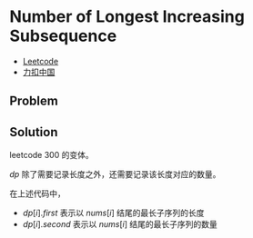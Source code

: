 # Number of Longest Increasing Subsequence

- [Leetcode](https://leetcode.com/problems/number-of-longest-increasing-subsequence)
- [力扣中国](https://leetcode.cn/problems/number-of-longest-increasing-subsequence)

## Problem

[](desc.md ':include')

## Solution

leetcode 300 的变体。

$dp$ 除了需要记录长度之外，还需要记录该长度对应的数量。

[](solution.cpp ':include :type=code cpp')

在上述代码中，

- $dp[i].first$ 表示以 $nums[i]$ 结尾的最长子序列的长度
- $dp[i].second$ 表示以 $nums[i]$ 结尾的最长子序列的数量
